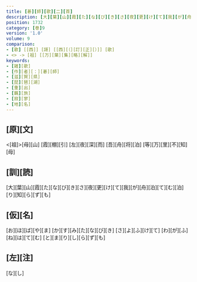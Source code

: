 ```yaml
---
title: [碁][師][歌][二][首]
description: [大][葉][山][霞][た][な][び][き][さ][夜][更][け][て][我][が][舟][泊][て][む][泊][り][知][ら][ず][も]
position: 1732
category: [巻]9
version: '1.0'
volume: 9
comparison:
- [歌] [[西]] [謌] [[西][（][訂][正][）]] [歌]
- <> -> [祖] [[万][葉][集][略][解]]
keywords:
- [雑][歌]
- [作][者][：][碁][師]
- [滋][賀][県]
- [琵][琶][湖]
- [重][出]
- [羈][旅]
- [寂][寥]
- [地][名]
---
```


## [原][文]

<[祖]>[母][山] [霞][棚][引] [左][夜][深][而] [吾][舟][将][泊] [等][万][里][不][知][母]

## [訓][読]

[大][葉][山][霞][た][な][び][き][さ][夜][更][け][て][我][が][舟][泊][て][む][泊][り][知][ら][ず][も]

## [仮][名]

[お][ほ][ば][や][ま] [か][す][み][た][な][び][き] [さ][よ][ふ][け][て] [わ][が][ふ][ね][は][て][む] [と][ま][り][し][ら][ず][も]

## [左][注]

[な][し]
